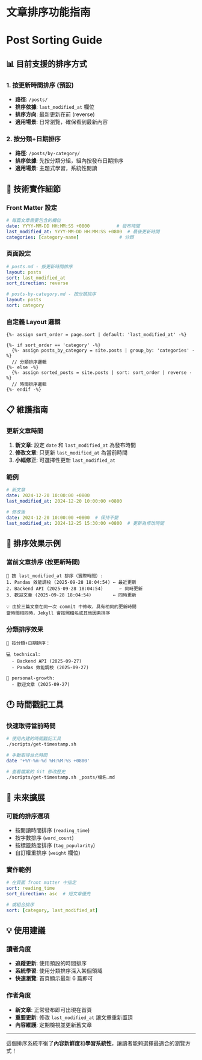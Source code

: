 # 文章排序功能指南
# Post Sorting Guide

## 📊 目前支援的排序方式

### 1. 按更新時間排序 (預設)
- **路徑**: `/posts/`
- **排序依據**: `last_modified_at` 欄位
- **排序方向**: 最新更新在前 (reverse)
- **適用場景**: 日常瀏覽，確保看到最新內容

### 2. 按分類+日期排序 
- **路徑**: `/posts/by-category/`
- **排序依據**: 先按分類分組，組內按發布日期排序
- **適用場景**: 主題式學習，系統性閱讀

## 🔧 技術實作細節

### Front Matter 設定
```yaml
# 每篇文章需要包含的欄位
date: YYYY-MM-DD HH:MM:SS +0800          # 發布時間
last_modified_at: YYYY-MM-DD HH:MM:SS +0800  # 最後更新時間
categories: [category-name]               # 分類
```

### 頁面設定
```yaml
# posts.md - 按更新時間排序
layout: posts
sort: last_modified_at
sort_direction: reverse

# posts-by-category.md - 按分類排序  
layout: posts
sort: category
```

### 自定義 Layout 邏輯
```liquid
{%- assign sort_order = page.sort | default: 'last_modified_at' -%}

{%- if sort_order == 'category' -%}
  {%- assign posts_by_category = site.posts | group_by: 'categories' -%}
  // 分類排序邏輯
{%- else -%}
  {%- assign sorted_posts = site.posts | sort: sort_order | reverse -%}
  // 時間排序邏輯
{%- endif -%}
```

## 📋 維護指南

### 更新文章時間
1. **新文章**: 設定 `date` 和 `last_modified_at` 為發布時間
2. **修改文章**: 只更新 `last_modified_at` 為當前時間
3. **小幅修正**: 可選擇性更新 `last_modified_at`

### 範例
```yaml
# 新文章
date: 2024-12-20 10:00:00 +0800
last_modified_at: 2024-12-20 10:00:00 +0800

# 修改後
date: 2024-12-20 10:00:00 +0800  # 保持不變
last_modified_at: 2024-12-25 15:30:00 +0800  # 更新為修改時間
```

## 🎯 排序效果示例

### 當前文章排序 (按更新時間)
```
📅 按 last_modified_at 排序（實際時間）:
1. Pandas 效能調校 (2025-09-28 18:04:54) ← 最近更新
2. Backend API (2025-09-28 18:04:54)      ← 同時更新  
3. 歡迎文章 (2025-09-28 18:04:54)        ← 同時更新

💡 由於三篇文章在同一次 commit 中修改，具有相同的更新時間
當時間相同時，Jekyll 會按照檔名或其他因素排序
```

### 分類排序效果
```
📂 按分類+日期排序：

💻 technical:
  - Backend API (2025-09-27)
  - Pandas 效能調校 (2025-09-27)

🌟 personal-growth:  
  - 歡迎文章 (2025-09-27)
```

## 🕐 時間戳記工具

### 快速取得當前時間
```bash
# 使用內建的時間戳記工具
./scripts/get-timestamp.sh

# 手動取得台北時間
date '+%Y-%m-%d %H:%M:%S +0800'

# 查看檔案的 Git 修改歷史
./scripts/get-timestamp.sh _posts/檔名.md
```

## 🔄 未來擴展

### 可能的排序選項
- 按閱讀時間排序 (`reading_time`)
- 按字數排序 (`word_count`) 
- 按標籤熱度排序 (`tag_popularity`)
- 自訂權重排序 (`weight` 欄位)

### 實作範例
```yaml
# 在頁面 front matter 中指定
sort: reading_time
sort_direction: asc  # 短文章優先

# 或組合排序
sort: [category, last_modified_at]
```

## 💡 使用建議

### 讀者角度
- **追蹤更新**: 使用預設的時間排序
- **系統學習**: 使用分類排序深入某個領域
- **快速瀏覽**: 首頁顯示最新 6 篇即可

### 作者角度  
- **新文章**: 正常發布即可出現在首頁
- **重要更新**: 修改 `last_modified_at` 讓文章重新置頂
- **內容維護**: 定期檢視並更新舊文章

---

這個排序系統平衡了**內容新鮮度**和**學習系統性**，讓讀者能夠選擇最適合的瀏覽方式！